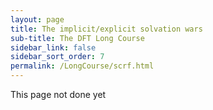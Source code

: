 ```yaml
---
layout: page
title: The implicit/explicit solvation wars
sub-title: The DFT Long Course
sidebar_link: false
sidebar_sort_order: 7
permalink: /LongCourse/scrf.html
---
```


This page not done yet
